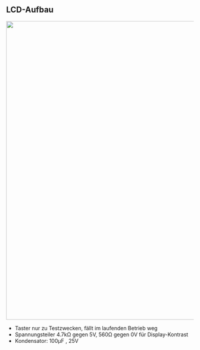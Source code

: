 ## LCD-Aufbau

<img src ="lcd.png" width="800" />

- Taster nur zu Testzwecken, fällt im laufenden Betrieb weg
- Spannungsteiler 4.7kΩ gegen 5V, 560Ω gegen 0V für Display-Kontrast
- Kondensator: 100µF , 25V